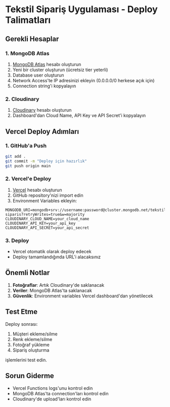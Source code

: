 # Tekstil Sipariş Uygulaması - Deploy Talimatları

## Gerekli Hesaplar

### 1. MongoDB Atlas
1. [MongoDB Atlas](https://www.mongodb.com/cloud/atlas) hesabı oluşturun
2. Yeni bir cluster oluşturun (ücretsiz tier yeterli)
3. Database user oluşturun
4. Network Access'te IP adresinizi ekleyin (0.0.0.0/0 herkese açık için)
5. Connection string'i kopyalayın

### 2. Cloudinary
1. [Cloudinary](https://cloudinary.com/) hesabı oluşturun
2. Dashboard'dan Cloud Name, API Key ve API Secret'i kopyalayın

## Vercel Deploy Adımları

### 1. GitHub'a Push
```bash
git add .
git commit -m "Deploy için hazırlık"
git push origin main
```

### 2. Vercel'e Deploy
1. [Vercel](https://vercel.com/) hesabı oluşturun
2. GitHub repository'nizi import edin
3. Environment Variables ekleyin:

```
MONGODB_URI=mongodb+srv://username:password@cluster.mongodb.net/tekstil-siparis?retryWrites=true&w=majority
CLOUDINARY_CLOUD_NAME=your_cloud_name
CLOUDINARY_API_KEY=your_api_key
CLOUDINARY_API_SECRET=your_api_secret
```

### 3. Deploy
- Vercel otomatik olarak deploy edecek
- Deploy tamamlandığında URL'i alacaksınız

## Önemli Notlar

1. **Fotoğraflar**: Artık Cloudinary'de saklanacak
2. **Veriler**: MongoDB Atlas'ta saklanacak
3. **Güvenlik**: Environment variables Vercel dashboard'dan yönetilecek

## Test Etme

Deploy sonrası:
1. Müşteri ekleme/silme
2. Renk ekleme/silme
3. Fotoğraf yükleme
4. Sipariş oluşturma

işlemlerini test edin.

## Sorun Giderme

- Vercel Functions logs'unu kontrol edin
- MongoDB Atlas'ta connection'ları kontrol edin
- Cloudinary'de upload'ları kontrol edin 